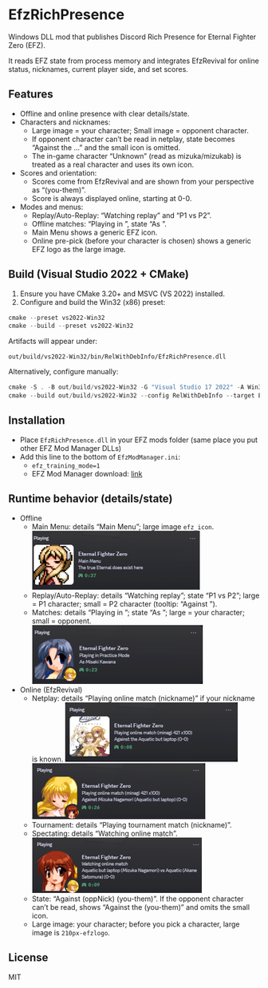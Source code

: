 # EfzRichPresence

Windows DLL mod that publishes Discord Rich Presence for Eternal Fighter Zero (EFZ).

It reads EFZ state from process memory and integrates EfzRevival for online status, nicknames, current player side, and set scores.

## Features

- Offline and online presence with clear details/state.
- Characters and nicknames:
	- Large image = your character; Small image = opponent character.
	- If opponent character can’t be read in netplay, state becomes “Against the <nickname> …” and the small icon is omitted.
	- The in-game character “Unknown” (read as mizuka/mizukab) is treated as a real character and uses its own icon.
- Scores and orientation:
	- Scores come from EfzRevival and are shown from your perspective as “(you-them)”.
	- Score is always displayed online, starting at 0-0.
- Modes and menus:
	- Replay/Auto-Replay: “Watching replay” and “P1 vs P2”.
	- Offline matches: “Playing in <Mode>”, state “As <P1>”.
	- Main Menu shows a generic EFZ icon.
	- Online pre-pick (before your character is chosen) shows a generic EFZ logo as the large image.
## Build (Visual Studio 2022 + CMake)

1. Ensure you have CMake 3.20+ and MSVC (VS 2022) installed.
2. Configure and build the Win32 (x86) preset:

```powershell
cmake --preset vs2022-Win32
cmake --build --preset vs2022-Win32
```

Artifacts will appear under:

```
out/build/vs2022-Win32/bin/RelWithDebInfo/EfzRichPresence.dll
```

Alternatively, configure manually:

```powershell
cmake -S . -B out/build/vs2022-Win32 -G "Visual Studio 17 2022" -A Win32 -DCMAKE_BUILD_TYPE=RelWithDebInfo
cmake --build out/build/vs2022-Win32 --config RelWithDebInfo --target EfzRichPresence
```

## Installation
- Place `EfzRichPresence.dll` in your EFZ mods folder (same place you put other EFZ Mod Manager DLLs)
- Add this line to the bottom of `EfzModManager.ini`:
  - `efz_training_mode=1`
  - EFZ Mod Manager download: [link](https://docs.google.com/spreadsheets/d/1r0nBAaQczj9K4RG5zAVV4uXperDeoSnXaqQBal2-8Us/edit?usp=sharing)
## Runtime behavior (details/state)

- Offline
	- Main Menu: details “Main Menu”; large image `efz_icon`.
    ![Main menu](docs/screenshots/main-menu.png)
	- Replay/Auto-Replay: details “Watching replay”; state “P1 vs P2”; large = P1 character; small = P2 character (tooltip: “Against <P2>”).
	- Matches: details “Playing in <Mode>”; state “As <P1>”; large = your character; small = opponent.
    ![Offline match](docs/screenshots/offline-match.png)
- Online (EfzRevival)
	- Netplay: details “Playing online match (nickname)” if your nickname is known.
    ![Online pre-pick](docs/screenshots/online-pre-pick.png)
    ![Online match (scores, nicknames)](docs/screenshots/online-match.png)
	- Tournament: details “Playing tournament match (nickname)”.
	- Spectating: details “Watching online match”.
    ![Spectating](docs/screenshots/spectating.png)
	- State: “Against <opponentChar> (oppNick) (you-them)”. If the opponent character can’t be read, shows “Against the <nickname> (you-them)” and omits the small icon.
	- Large image: your character; before you pick a character, large image is `210px-efzlogo`.

## License

MIT
